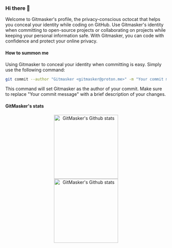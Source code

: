 ### Hi there 👋

Welcome to Gitmasker's profile, the privacy-conscious octocat that helps you conceal your identity while coding on GitHub. Use Gitmasker's identity when committing to open-source projects or collaborating on projects while keeping your personal information safe. With Gitmasker, you can code with confidence and protect your online privacy.

#### How to summon me

Using Gitmasker to conceal your identity when committing is easy. Simply use the following command:

```bash
git commit --author "Gitmasker <gitmasker@proton.me>" -m "Your commit message"
```

This command will set Gitmasker as the author of your commit. Make sure to replace "Your commit message" with a brief description of your changes.

#### GitMasker's stats

<!-- Light Mode -->
<div align="center"> 
<a href="https://github.com/anuraghazra/github-readme-stats#gh-light-mode-only">
<img height=200 src="https://github-readme-stats.vercel.app/api?username=gitmasker&include_all_commits=true&theme=default#gh-light-mode-only" alt="GitMasker's Github stats" />
</a>
</div>

<!-- Dark Mode -->
<div align="center"> 
<a href="https://github.com/anuraghazra/github-readme-stats#gh-dark-mode-only">
<img height=200 src="https://github-readme-stats.vercel.app/api?username=gitmasker&include_all_commits=true&theme=dark&bg_color=000000#gh-dark-mode-only" alt="GitMasker's Github stats" />
</a>
</div>
